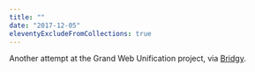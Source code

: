 ```yaml
---
title: ""
date: "2017-12-05"
eleventyExcludeFromCollections: true
---
```


Another attempt at the Grand Web Unification project, via [Bridgy](http://brid.gy).
